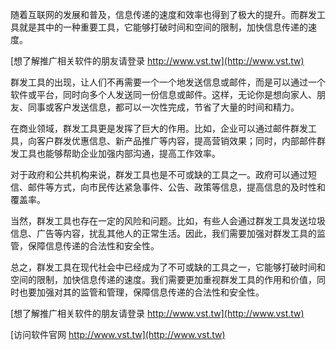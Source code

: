 随着互联网的发展和普及，信息传递的速度和效率也得到了极大的提升。而群发工具就是其中的一种重要工具，它能够打破时间和空间的限制，加快信息传递的速度。

[想了解推广相关软件的朋友请登录 http://www.vst.tw](http://www.vst.tw)

群发工具的出现，让人们不再需要一个一个地发送信息或邮件，而是可以通过一个软件或平台，同时向多个人发送同一份信息或邮件。这样，无论你是想向家人、朋友、同事或客户发送信息，都可以一次性完成，节省了大量的时间和精力。

在商业领域，群发工具更是发挥了巨大的作用。比如，企业可以通过邮件群发工具，向客户群发优惠信息、新产品推广等内容，提高营销效果；同时，内部邮件群发工具也能够帮助企业加强内部沟通，提高工作效率。

对于政府和公共机构来说，群发工具也是不可或缺的工具之一。政府可以通过短信、邮件等方式，向市民传达紧急事件、公告、政策等信息，提高信息的及时性和覆盖率。

当然，群发工具也存在一定的风险和问题。比如，有些人会通过群发工具发送垃圾信息、广告等内容，扰乱其他人的正常生活。因此，我们需要加强对群发工具的监管，保障信息传递的合法性和安全性。

总之，群发工具在现代社会中已经成为了不可或缺的工具之一，它能够打破时间和空间的限制，加快信息传递的速度。我们需要更加重视群发工具的作用和价值，同时也要加强对其的监管和管理，保障信息传递的合法性和安全性。

[想了解推广相关软件的朋友请登录 http://www.vst.tw](http://www.vst.tw)


[访问软件官网 http://www.vst.tw](http://www.vst.tw)
